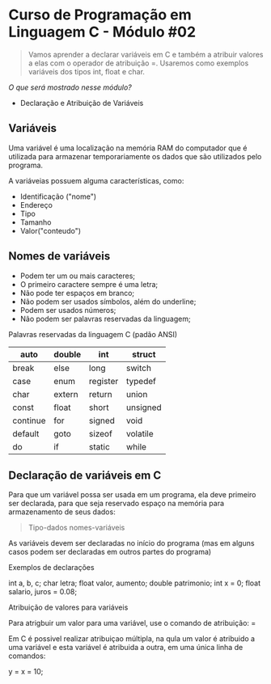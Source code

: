 # Curso de Programação em Linguagem C - Módulo #02

> Vamos aprender a declarar variáveis em C e também a atribuir valores a elas com o operador de atribuição =. Usaremos como exemplos variáveis dos tipos int, float e char.

_O que será mostrado nesse módulo?_

- Declaração e Atribuição de Variáveis

## Variáveis

Uma variável é uma localização na memória RAM do computador que é utilizada para armazenar temporariamente os dados que são utilizados pelo programa.

A variáveias possuem alguma características, como:

- Identificação ("nome")
- Endereço
- Tipo
- Tamanho
- Valor("conteudo")

## Nomes de variáveis

- Podem ter um ou mais caracteres;
- O primeiro caractere sempre é uma letra;
- Não pode ter espaços em branco;
- Não podem ser usados símbolos, além do underline;
- Podem ser usados números;
- Não podem ser palavras reservadas da linguagem;

Palavras reservadas da linguagem C (padão ANSI)

| auto     | double | int      | struct   |
|----------|--------|----------|----------|
| break    | else   | long     | switch   |
| case     | enum   | register | typedef  |
| char     | extern | return   | union    |
| const    | float  | short    | unsigned |
| continue | for    | signed   | void     |
| default  | goto   | sizeof   | volatile |
| do       | if     | static   | while    |

## Declaração de variáveis em C

Para que um variável possa ser usada em um programa, ela deve primeiro ser declarada, para que seja reservado espaço na memória para armazenamento de seus dados:

> Tipo-dados nomes-variáveis

As variáveis devem ser declaradas no início do programa (mas em alguns casos podem ser declaradas em outros partes do programa)

Exemplos de declarações

int a, b, c;
char letra;
float valor, aumento;
double patrimonio;
int x = 0;
float salario, juros = 0.08;

Atribuição de valores para variáveis

Para atrigbuir um valor para uma variável, use o comando de atribuição: =

Em C é possivel realizar atribuiçao múltipla, na qula um valor é atribuido a uma variável e esta variável é atribuida a outra, em uma única linha de comandos:

y = x = 10;